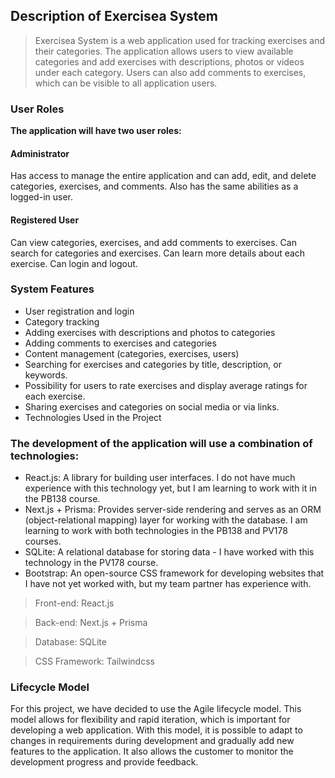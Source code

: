 ## **Description of Exercisea System**
> Exercisea System is a web application used for tracking exercises and their categories. The application allows users to view available categories and add exercises with descriptions, photos or videos under each category. Users can also add comments to exercises, which can be visible to all application users.

### **User Roles**
**The application will have two user roles:**

#### **Administrator**
Has access to manage the entire application and can add, edit, and delete categories, exercises, and comments. Also has the same abilities as a logged-in user.

#### **Registered User**
Can view categories, exercises, and add comments to exercises. Can search for categories and exercises. Can learn more details about each exercise. Can login and logout.

### **System Features**
* User registration and login
* Category tracking
* Adding exercises with descriptions and photos to categories
* Adding comments to exercises and categories
* Content management (categories, exercises, users)
* Searching for exercises and categories by title, description, or keywords.
* Possibility for users to rate exercises and display average ratings for each exercise.
* Sharing exercises and categories on social media or via links.
* Technologies Used in the Project


### **The development of the application will use a combination of technologies:**

* React.js: A library for building user interfaces. I do not have much experience with this technology yet, but I am learning to work with it in the PB138 course.
* Next.js + Prisma: Provides server-side rendering and serves as an ORM (object-relational mapping) layer for working with the database. I am learning to work with both technologies in the PB138 and PV178 courses.
* SQLite: A relational database for storing data - I have worked with this technology in the PV178 course.
* Bootstrap: An open-source CSS framework for developing websites that I have not yet worked with, but my team partner has experience with.

> Front-end: React.js

> Back-end: Next.js + Prisma

> Database: SQLite

> CSS Framework: Tailwindcss

### **Lifecycle Model**
For this project, we have decided to use the Agile lifecycle model. This model allows for flexibility and rapid iteration, which is important for developing a web application. With this model, it is possible to adapt to changes in requirements during development and gradually add new features to the application. It also allows the customer to monitor the development progress and provide feedback.
